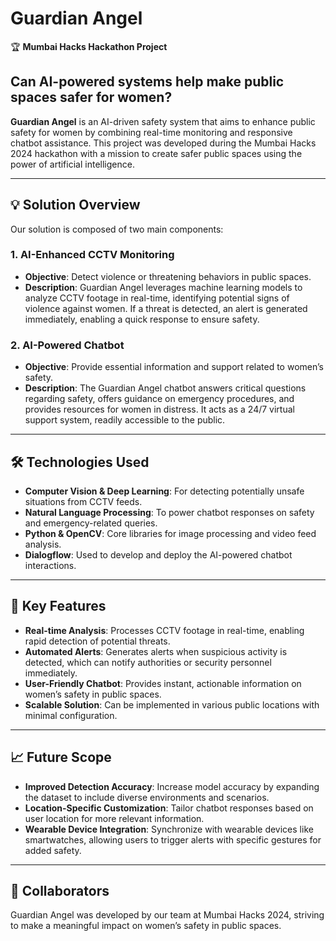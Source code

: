# Guardian Angel
🏆 **Mumbai Hacks Hackathon Project**

## Can AI-powered systems help make public spaces safer for women?

**Guardian Angel** is an AI-driven safety system that aims to enhance public safety for women by combining real-time monitoring and responsive chatbot assistance. This project was developed during the Mumbai Hacks 2024 hackathon with a mission to create safer public spaces using the power of artificial intelligence.

---

## 💡 Solution Overview
Our solution is composed of two main components:

### 1. AI-Enhanced CCTV Monitoring
- **Objective**: Detect violence or threatening behaviors in public spaces.
- **Description**: Guardian Angel leverages machine learning models to analyze CCTV footage in real-time, identifying potential signs of violence against women. If a threat is detected, an alert is generated immediately, enabling a quick response to ensure safety.

### 2. AI-Powered Chatbot
- **Objective**: Provide essential information and support related to women’s safety.
- **Description**: The Guardian Angel chatbot answers critical questions regarding safety, offers guidance on emergency procedures, and provides resources for women in distress. It acts as a 24/7 virtual support system, readily accessible to the public.

---

## 🛠️ Technologies Used
- **Computer Vision & Deep Learning**: For detecting potentially unsafe situations from CCTV feeds.
- **Natural Language Processing**: To power chatbot responses on safety and emergency-related queries.
- **Python & OpenCV**: Core libraries for image processing and video feed analysis.
- **Dialogflow**: Used to develop and deploy the AI-powered chatbot interactions.

---

## 📌 Key Features
- **Real-time Analysis**: Processes CCTV footage in real-time, enabling rapid detection of potential threats.
- **Automated Alerts**: Generates alerts when suspicious activity is detected, which can notify authorities or security personnel immediately.
- **User-Friendly Chatbot**: Provides instant, actionable information on women’s safety in public spaces.
- **Scalable Solution**: Can be implemented in various public locations with minimal configuration.

---

## 📈 Future Scope
- **Improved Detection Accuracy**: Increase model accuracy by expanding the dataset to include diverse environments and scenarios.
- **Location-Specific Customization**: Tailor chatbot responses based on user location for more relevant information.
- **Wearable Device Integration**: Synchronize with wearable devices like smartwatches, allowing users to trigger alerts with specific gestures for added safety.

---

## 🤝 Collaborators
Guardian Angel was developed by our team at Mumbai Hacks 2024, striving to make a meaningful impact on women’s safety in public spaces.

